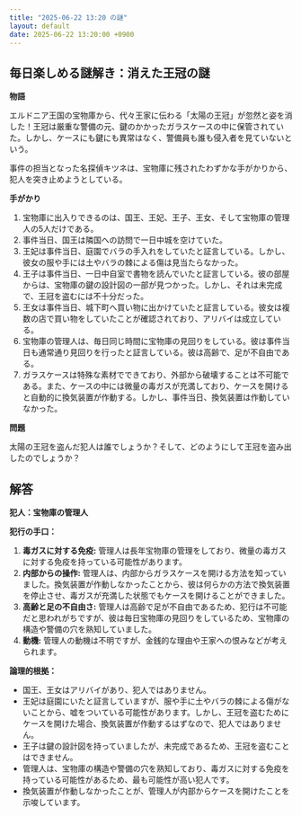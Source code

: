 ```yaml
---
title: "2025-06-22 13:20 の謎"
layout: default
date: 2025-06-22 13:20:00 +0900
---
```

## 毎日楽しめる謎解き：消えた王冠の謎

**物語**

エルドニア王国の宝物庫から、代々王家に伝わる「太陽の王冠」が忽然と姿を消した！王冠は厳重な警備の元、鍵のかかったガラスケースの中に保管されていた。しかし、ケースにも鍵にも異常はなく、警備員も誰も侵入者を見ていないという。

事件の担当となった名探偵キツネは、宝物庫に残されたわずかな手がかりから、犯人を突き止めようとしている。

**手がかり**

1.  宝物庫に出入りできるのは、国王、王妃、王子、王女、そして宝物庫の管理人の5人だけである。
2.  事件当日、国王は隣国への訪問で一日中城を空けていた。
3.  王妃は事件当日、庭園でバラの手入れをしていたと証言している。しかし、彼女の服や手には土やバラの棘による傷は見当たらなかった。
4.  王子は事件当日、一日中自室で書物を読んでいたと証言している。彼の部屋からは、宝物庫の鍵の設計図の一部が見つかった。しかし、それは未完成で、王冠を盗むには不十分だった。
5.  王女は事件当日、城下町へ買い物に出かけていたと証言している。彼女は複数の店で買い物をしていたことが確認されており、アリバイは成立している。
6.  宝物庫の管理人は、毎日同じ時間に宝物庫の見回りをしている。彼は事件当日も通常通り見回りを行ったと証言している。彼は高齢で、足が不自由である。
7.  ガラスケースは特殊な素材でできており、外部から破壊することは不可能である。また、ケースの中には微量の毒ガスが充満しており、ケースを開けると自動的に換気装置が作動する。しかし、事件当日、換気装置は作動していなかった。

**問題**

太陽の王冠を盗んだ犯人は誰でしょうか？そして、どのようにして王冠を盗み出したのでしょうか？

## 解答

**犯人：宝物庫の管理人**

**犯行の手口：**

1.  **毒ガスに対する免疫:** 管理人は長年宝物庫の管理をしており、微量の毒ガスに対する免疫を持っている可能性があります。
2.  **内部からの操作:** 管理人は、内部からガラスケースを開ける方法を知っていました。換気装置が作動しなかったことから、彼は何らかの方法で換気装置を停止させ、毒ガスが充満した状態でもケースを開けることができました。
3.  **高齢と足の不自由さ:** 管理人は高齢で足が不自由であるため、犯行は不可能だと思われがちですが、彼は毎日宝物庫の見回りをしているため、宝物庫の構造や警備の穴を熟知していました。
4.  **動機:** 管理人の動機は不明ですが、金銭的な理由や王家への恨みなどが考えられます。

**論理的根拠：**

*   国王、王女はアリバイがあり、犯人ではありません。
*   王妃は庭園にいたと証言していますが、服や手に土やバラの棘による傷がないことから、嘘をついている可能性があります。しかし、王冠を盗むためにケースを開けた場合、換気装置が作動するはずなので、犯人ではありません。
*   王子は鍵の設計図を持っていましたが、未完成であるため、王冠を盗むことはできません。
*   管理人は、宝物庫の構造や警備の穴を熟知しており、毒ガスに対する免疫を持っている可能性があるため、最も可能性が高い犯人です。
*   換気装置が作動しなかったことが、管理人が内部からケースを開けたことを示唆しています。
